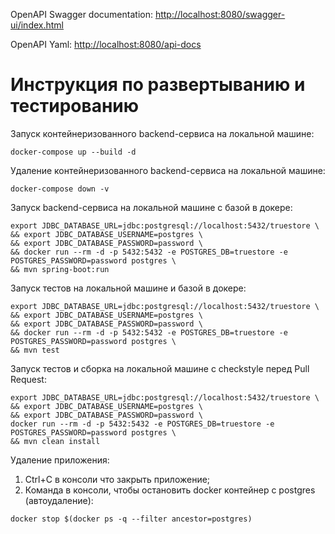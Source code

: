 
OpenAPI Swagger documentation: [http://localhost:8080/swagger-ui/index.html](http://localhost:8080/swagger-ui/index.html)

OpenAPI Yaml: [http://localhost:8080/api-docs](http://localhost:8080/api-docs)


# Инструкция по развертыванию и тестированию


Запуск контейнеризованного backend-сервиса на локальной машине:
```
docker-compose up --build -d
```

Удаление контейнеризованного backend-сервиса на локальной машине:
```
docker-compose down -v
```


Запуск backend-сервиса на локальной машине c базой в докере:
```
export JDBC_DATABASE_URL=jdbc:postgresql://localhost:5432/truestore \
&& export JDBC_DATABASE_USERNAME=postgres \
&& export JDBC_DATABASE_PASSWORD=password \
&& docker run --rm -d -p 5432:5432 -e POSTGRES_DB=truestore -e POSTGRES_PASSWORD=password postgres \
&& mvn spring-boot:run
```

Запуск тестов на локальной машине и базой в докере:
```
export JDBC_DATABASE_URL=jdbc:postgresql://localhost:5432/truestore \
&& export JDBC_DATABASE_USERNAME=postgres \
&& export JDBC_DATABASE_PASSWORD=password \
&& docker run --rm -d -p 5432:5432 -e POSTGRES_DB=truestore -e POSTGRES_PASSWORD=password postgres \
&& mvn test
```

Запуск тестов и сборка на локальной машине с checkstyle перед Pull Request:
```
export JDBC_DATABASE_URL=jdbc:postgresql://localhost:5432/truestore \
&& export JDBC_DATABASE_USERNAME=postgres \
&& export JDBC_DATABASE_PASSWORD=password \
docker run --rm -d -p 5432:5432 -e POSTGRES_DB=truestore -e POSTGRES_PASSWORD=password postgres \
&& mvn clean install
```

Удаление приложения:
1. Ctrl+C в консоли что закрыть приложение;
2. Команда в консоли, чтобы остановить docker контейнер с postgres (автоудаление):
```
docker stop $(docker ps -q --filter ancestor=postgres)
```



